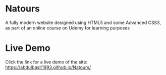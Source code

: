 # Natours
A fully modern website designed using HTML5 and some Advanced CSS3, as part of an online course on Udemy for learning purposes

# Live Demo
Click the link for a live demo of the site:
https://abdulbasit1993.github.io/Natours/
